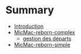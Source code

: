 # Summary

* [Introduction](README.md)
* [MicMac-reborn-complex](micmac-reborn-complex.adoc)
   * [gestion des départs](gestion_des_departs.adoc)
* [MicMac-reborn-simple](micmac-reborn-simple.adoc)

